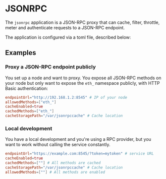 <!---
Licensed to the Apache Software Foundation (ASF) under one or more contributor license agreements. See the NOTICE
file distributed with this work for additional information regarding copyright ownership. The ASF licenses this file
to You under the Apache License, Version 2.0 (the "License"); you may not use this file except in compliance with the
License. You may obtain a copy of the License at
 *
http://www.apache.org/licenses/LICENSE-2.0
 *
Unless required by applicable law or agreed to in writing, software distributed under the License is distributed on
an "AS IS" BASIS, WITHOUT WARRANTIES OR CONDITIONS OF ANY KIND, either express or implied. See the License for the
specific language governing permissions and limitations under the License.
 --->
# JSONRPC

The `jsonrpc` application is a JSON-RPC proxy that can cache, filter, throttle, meter and authenticate requests to a JSON-RPC endpoint.

The application is configured via a toml file, described below:

## Examples

### Proxy a JSON-RPC endpoint publicly

You set up a node and want to proxy. You expose all JSON-RPC methods on your node but only want to expose the `eth_` namespace publicly, with HTTP Basic authentication:

```toml
endpointUrl="http://192.168.1.2:8545" # IP of your node
allowedMethods=["eth_"]
cacheEnabled=true
cachedMethods=["eth_"]
cacheStoragePath="/var/jsonrpccache" # Cache location
```

### Local development

You have a local development and you're using a RPC provider, but you want to work without calling the service constantly.

```toml
endpointUrl="https://example.com:8545/?token=mytoken" # service URL
cacheEnabled=true
cachedMethods=[""] # All methods are cached
cacheStoragePath="/var/jsonrpccache" # Cache location
allowedMethods=[""] # All methods are enabled
```